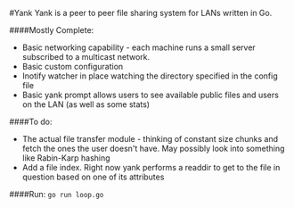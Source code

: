 #Yank
Yank is a peer to peer file sharing system for LANs written in Go.

####Mostly Complete:

* Basic networking capability - each machine runs a small server subscribed to a multicast network.
* Basic custom configuration
* Inotify watcher in place watching the directory specified in the config file
* Basic yank prompt allows users to see available public files and users on the LAN (as well as some stats)

####To do:

* The actual file transfer module - thinking of constant size chunks and fetch the ones the user doesn't have. May possibly look into something like Rabin-Karp hashing
* Add a file index. Right now yank performs a readdir to get to the file in question based on one of its attributes

####Run:
`go run loop.go`
